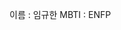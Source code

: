 <!-- 팀장 : 임규한 -->
이름 : 임규한
MBTI : ENFP

<!-- 팀원1 : 차명경 -->



<!-- 팀원2 : 김지수 -->



<!-- 팀원3 : 김현우 -->